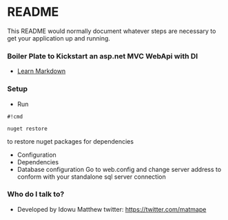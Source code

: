 # README #

This README would normally document whatever steps are necessary to get your application up and running.

### Boiler Plate to Kickstart an asp.net MVC WebApi with DI ###

* [Learn Markdown](https://bitbucket.org/tutorials/markdowndemo)

### Setup ###

* Run 
```
#!cmd

nuget restore
```
to restore nuget packages for dependencies
* Configuration
* Dependencies
* Database configuration
Go to web.config and change server address to conform with your standalone sql server connection 
 
### Who do I talk to? ###

* Developed by Idowu Matthew twitter: https://twitter.com/matmape